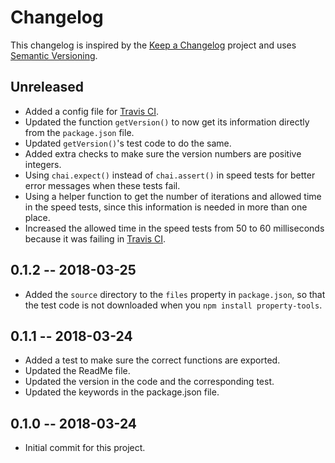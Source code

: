 # Changelog

This changelog is inspired by the
[Keep a Changelog](http://keepachangelog.com/en/1.0.0/)
project and uses
[Semantic Versioning](https://semver.org/).

## Unreleased

- Added a config file for
[Travis CI](https://travis-ci.org/perryiv/property-tools/).
- Updated the function ``getVersion()`` to now get its information directly from the ``package.json`` file.
- Updated ``getVersion()``'s test code to do the same.
- Added extra checks to make sure the version numbers are positive integers.
- Using ``chai.expect()`` instead of ``chai.assert()`` in speed tests for better error messages when these tests fail.
- Using a helper function to get the number of iterations and allowed time in the speed tests, since this information is needed in more than one place.
- Increased the allowed time in the speed tests from 50 to 60 milliseconds because it was failing in
[Travis CI](https://travis-ci.org/perryiv/property-tools/builds/358207232).


## 0.1.2 -- 2018-03-25

- Added the ``source`` directory to the ``files`` property in ``package.json``, so that the test code is not downloaded when you ``npm install property-tools``.

## 0.1.1 -- 2018-03-24

- Added a test to make sure the correct functions are exported.
- Updated the ReadMe file.
- Updated the version in the code and the corresponding test.
- Updated the keywords in the package.json file.

## 0.1.0 -- 2018-03-24

- Initial commit for this project.
